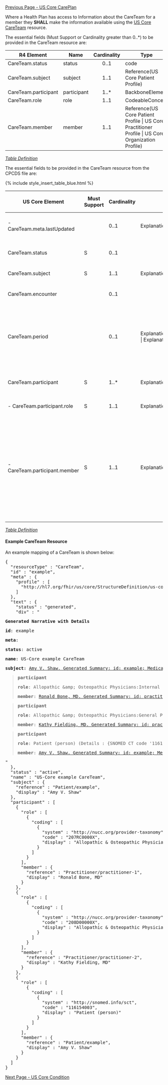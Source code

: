 <!-- USCoreCareTeam.md {% comment %}
*****************************************************************************************
*                            WARNING: DO NOT EDIT THIS FILE                             *
*                                                                                       *
* This file is generated by SUSHI. Any edits you make to this file will be overwritten. *
*                                                                                       *
* To change the contents of this file, edit the original source file at:                *
* ig-data/input/pagecontent/USCoreCareTeam.md                                           *
*****************************************************************************************
{% endcomment %} -->
[Previous Page - US Core CarePlan](USCoreCarePlan.html)

Where a Health Plan has access to Information about the CareTeam for a member they **SHALL** make the information available using the [US Core CareTeam](http://hl7.org/fhir/us/core/StructureDefinition-us-core-careteam.html) resource.

The essential fields (Must Support or Cardinality greater than 0..*) to be provided in the CareTeam resource are:

| R4 Element           | Name         | Cardinality | Type                                                                                               |
|----------------------|--------------|:-----------:|----------------------------------------------------------------------------------------------------|
| CareTeam.status      |  status      |     0..1    | code                                                                                               |
| CareTeam.subject     |  subject     |     1..1    | Reference(US Core Patient Profile)                                                                 |
| CareTeam.participant |  participant |     1..*    | BackboneElement                                                                                    |
| CareTeam.role        |  role        |     1..1    | CodeableConcept                                                                                    |
| CareTeam.member      |  member      |     1..1    | Reference(US Core Patient Profile \| US Core Practitioner Profile \| US Core Organization Profile) |


<i>[Table Definition](index.html#mapping-adjudicated-claims-information-to-clinical-resources)</i>

The essential fields to be provided in the CareTeam resource from the CPCDS file are:

{% include style_insert_table_blue.html %}

| US Core Element                | Must Support | Cardinality | CARIN-BB Element                                                                   | CPCDS Element Mapping or Implementer Note                                                                                                                                                                                                                                               |
|--------------------------------|--------------|-------------|------------------------------------------------------------------------------------|-----------------------------------------------------------------------------------------------------------------------------------------------------------------------------------------------------------------------------------------------------------------------------------------|
|  - CareTeam.meta.lastUpdated   |              |     0..1    | ExplanationOfBenefit.meta.lastUpdated                                              | [{"163":"Member Demographics Last Updated Date"}]                                                                                                                                                                                                                                       |
| CareTeam.status                |       S      |     0..1    |                                                                                    | . Note: When generated from claim set to [ active]                                                                                                                                                                                                                                      |
| CareTeam.subject               |       S      |     1..1    | ExplanationOfBenefit.patient                                                       | [{"Ref (1)":"Member id"}                                                                                                                                                                                                                                                                |
| CareTeam.encounter             |              |     0..1    |                                                                                    | . Note: Reference Encounter generated from claim/EOB                                                                                                                                                                                                                                    |
| CareTeam.period                |              |     0..1    | ExplanationOfBenefit.item.servicedPeriod \| ExplanationOfBenefit.item.servicedDate | [{"Ref (177, 178)":"Statement from date, Statement through date<br>"}, {"Ref (90,119)":"Service From date, Service to date"}                                                                                                                                                            |
| CareTeam.participant           |       S      |     1..*    | ExplanationOfBenefit.careTeam.provider                                             | . Note: Enter practitioner information in sub-elements below                                                                                                                                                                                                                            |
|  - CareTeam.participant.role   |       S      |     1..1    | ExplanationOfBenefit.careTeam.role                                                 | [{"165":"Care Team Role"}]                                                                                                                                                                                                                                                              |
|  - CareTeam.participant.member |       S      |     1..1    | ExplanationOfBenefit.careTeam.member                                               | [{"Ref (93, 96, 98, 99, 173)":"Provider attending, PCP, operating, refering and supervising NPIs"}, {"Ref (166, 169, 182, 171, 174)":"Provider attending, PCP, operating, refering and supervising names"}, {"Ref (94, 167)":"Claim Billing Provider NPI, Claim Billing Provider Name"} |


<i>[Table Definition](index.html#mapping-adjudicated-claims-information-to-clinical-resources)</i>

#### Example CareTeam Resource

An example mapping of a CareTeam is shown below:

<pre>
{
  "resourceType" : "CareTeam",
  "id" : "example",
  "meta" : {
    "profile" : [
      "http://hl7.org/fhir/us/core/StructureDefinition/us-core-careteam"
    ]
  },
  "text" : {
    "status" : "generated",
    "div" : "<div xmlns=\"http://www.w3.org/1999/xhtml\"><p><b>Generated Narrative with Details</b></p><p><b>id</b>: example</p><p><b>meta</b>: </p><p><b>status</b>: active</p><p><b>name</b>: US-Core example CareTeam</p><p><b>subject</b>: <a href=\"Patient-example.html\">Amy V. Shaw. Generated Summary: id: example; Medical Record Number = 1032702 (USUAL); active; Amy V. Shaw ; ph: 555-555-5555(HOME), amy.shaw@example.com; gender: female; birthDate: Feb 20, 2007</a></p><blockquote><p><b>participant</b></p><p><b>role</b>: Allopathic &amp;amp; Osteopathic Physicians:Internal Medicine:Cardiovascular Disease <span style=\"background: LightGoldenRodYellow\">(Details : {http://nucc.org/provider-taxonomy code '207RC0000X' = 'Cardiovascular Disease', given as 'Allopathic &amp;amp; Osteopathic Physicians:Internal Medicine:Cardiovascular Disease'})</span></p><p><b>member</b>: <a href=\"Practitioner-practitioner-1.html\">Ronald Bone, MD. Generated Summary: id: practitioner-1; 9941339108, 25456; Ronald Bone </a></p></blockquote><blockquote><p><b>participant</b></p><p><b>role</b>: Allopathic &amp;amp; Osteopathic Physicians:General Practice <span style=\"background: LightGoldenRodYellow\">(Details : {http://nucc.org/provider-taxonomy code '208D00000X' = 'General Practice', given as 'Allopathic &amp;amp; Osteopathic Physicians:General Practice'})</span></p><p><b>member</b>: <a href=\"Practitioner-practitioner-2.html\">Kathy Fielding, MD. Generated Summary: id: practitioner-2; 1245319599, 456789; Fielding Kathy </a></p></blockquote><blockquote><p><b>participant</b></p><p><b>role</b>: Patient (person) <span style=\"background: LightGoldenRodYellow\">(Details : {SNOMED CT code '116154003' = 'Patient', given as 'Patient (person)'})</span></p><p><b>member</b>: <a href=\"Patient-example.html\">Amy V. Shaw. Generated Summary: id: example; Medical Record Number = 1032702 (USUAL); active; Amy V. Shaw ; ph: 555-555-5555(HOME), amy.shaw@example.com; gender: female; birthDate: Feb 20, 2007</a></p></blockquote></div>"
  },
  "status" : "active",
  "name" : "US-Core example CareTeam",
  "subject" : {
    "reference" : "Patient/example",
    "display" : "Amy V. Shaw"
  },
  "participant" : [
    {
      "role" : [
        {
          "coding" : [
            {
              "system" : "http://nucc.org/provider-taxonomy",
              "code" : "207RC0000X",
              "display" : "Allopathic &amp; Osteopathic Physicians:Internal Medicine:Cardiovascular Disease"
            }
          ]
        }
      ],
      "member" : {
        "reference" : "Practitioner/practitioner-1",
        "display" : "Ronald Bone, MD"
      }
    },
    {
      "role" : [
        {
          "coding" : [
            {
              "system" : "http://nucc.org/provider-taxonomy",
              "code" : "208D00000X",
              "display" : "Allopathic &amp; Osteopathic Physicians:General Practice"
            }
          ]
        }
      ],
      "member" : {
        "reference" : "Practitioner/practitioner-2",
        "display" : "Kathy Fielding, MD"
      }
    },
    {
      "role" : [
        {
          "coding" : [
            {
              "system" : "http://snomed.info/sct",
              "code" : "116154003",
              "display" : "Patient (person)"
            }
          ]
        }
      ],
      "member" : {
        "reference" : "Patient/example",
        "display" : "Amy V. Shaw"
      }
    }
  ]
}
</pre>



[Next Page - US Core Condition](USCoreCondition.html)
